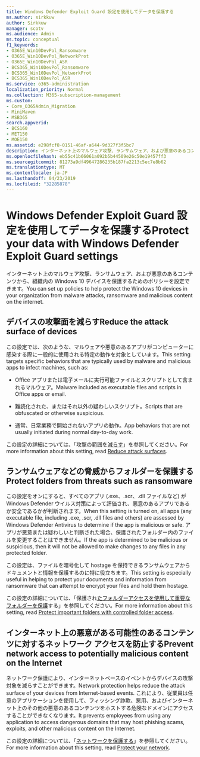 ```yaml
---
title: Windows Defender Exploit Guard 設定を使用してデータを保護する
ms.author: sirkkuw
author: Sirkkuw
manager: scotv
ms.audience: Admin
ms.topic: conceptual
f1_keywords:
- O365E_Win10DevPol_Ransomware
- O365E_Win10DevPol_NetworkProt
- O365E_Win10DevPol_ASR
- BCS365_Win10DevPol_Ransomware
- BCS365_Win10DevPol_NetworkProt
- BCS365_Win10DevPol_ASR
ms.service: o365-administration
localization_priority: Normal
ms.collection: M365-subscription-management
ms.custom:
- Core_O365Admin_Migration
- MiniMaven
- MSB365
search.appverid:
- BCS160
- MET150
- MOE150
ms.assetid: e298fcf8-0151-46af-a644-9d327f3f5bc7
description: インターネット上のマルウェア攻撃、ランサムウェア、および悪意のあるコンテンツから組織内の Windows 10 デバイスを保護する方法について説明します。
ms.openlocfilehash: eb55c41b66061a092b5b44509e26c50e19457ff3
ms.sourcegitcommit: 81273a9df49647286235b187fa2213c5ec7e8b62
ms.translationtype: MT
ms.contentlocale: ja-JP
ms.lasthandoff: 04/23/2019
ms.locfileid: "32285878"
---
```

# <a name="protect-your-data-with-windows-defender-exploit-guard-settings"></a><span data-ttu-id="135a3-103">Windows Defender Exploit Guard 設定を使用してデータを保護する</span><span class="sxs-lookup"><span data-stu-id="135a3-103">Protect your data with Windows Defender Exploit Guard settings</span></span>

<span data-ttu-id="135a3-104">インターネット上のマルウェア攻撃、ランサムウェア、および悪意のあるコンテンツから、組織内の Windows 10 デバイスを保護するためのポリシーを設定できます。</span><span class="sxs-lookup"><span data-stu-id="135a3-104">You can set up policies to help protect the Windows 10 devices in your organization from malware attacks, ransomware and malicious content on the internet.</span></span>
  
## <a name="reduce-the-attack-surface-of-devices"></a><span data-ttu-id="135a3-105">デバイスの攻撃面を減らす</span><span class="sxs-lookup"><span data-stu-id="135a3-105">Reduce the attack surface of devices</span></span>

<span data-ttu-id="135a3-106">この設定では、次のような、マルウェアや悪意のあるアプリがコンピューターに感染する際に一般的に使用される特定の動作を対象としています。</span><span class="sxs-lookup"><span data-stu-id="135a3-106">This setting targets specific behaviors that are typically used by malware and malicious apps to infect machines, such as:</span></span>
  
- <span data-ttu-id="135a3-107">Office アプリまたは電子メールに実行可能ファイルとスクリプトとして含まれるマルウェア。</span><span class="sxs-lookup"><span data-stu-id="135a3-107">Malware included as executable files and scripts in Office apps or email.</span></span>
    
- <span data-ttu-id="135a3-108">難読化された、またはそれ以外の疑わしいスクリプト。</span><span class="sxs-lookup"><span data-stu-id="135a3-108">Scripts that are obfuscated or otherwise suspicious.</span></span>
    
- <span data-ttu-id="135a3-109">通常、日常業務で開始されないアプリの動作。</span><span class="sxs-lookup"><span data-stu-id="135a3-109">App behaviors that are not usually initiated during normal day-to-day work.</span></span>
    
<span data-ttu-id="135a3-110">この設定の詳細については、「攻撃の範囲を[減らす](https://go.microsoft.com/fwlink/?linkid=870417)」を参照してください。</span><span class="sxs-lookup"><span data-stu-id="135a3-110">For more information about this setting, read [Reduce attack surfaces](https://go.microsoft.com/fwlink/?linkid=870417).</span></span>
  
## <a name="protect-folders-from-threats-such-as-ransomware"></a><span data-ttu-id="135a3-111">ランサムウェアなどの脅威からフォルダーを保護する</span><span class="sxs-lookup"><span data-stu-id="135a3-111">Protect folders from threats such as ransomware</span></span>

<span data-ttu-id="135a3-112">この設定をオンにすると、すべてのアプリ (.exe、.scr、.dll ファイルなど) が Windows Defender ウイルス対策によって評価され、悪意のあるアプリであるか安全であるかが判断されます。</span><span class="sxs-lookup"><span data-stu-id="135a3-112">When this setting is turned on, all apps (any executable file, including .exe, .scr, .dll files and others) are assessed by Windows Defender Antivirus to determine if the app is malicious or safe.</span></span> <span data-ttu-id="135a3-113">アプリが悪意または疑わしいと判断された場合、保護されたフォルダー内のファイルを変更することはできません。</span><span class="sxs-lookup"><span data-stu-id="135a3-113">If the app is determined to be malicious or suspicious, then it will not be allowed to make changes to any files in any protected folder.</span></span>
  
<span data-ttu-id="135a3-114">この設定は、ファイルを暗号化して hostage を保持できるランサムウェアからドキュメントと情報を保護するのに特に役立ちます。</span><span class="sxs-lookup"><span data-stu-id="135a3-114">This setting is especially useful in helping to protect your documents and information from ransomware that can attempt to encrypt your files and hold them hostage.</span></span>
  
<span data-ttu-id="135a3-115">この設定の詳細については、「保護され[たフォルダーアクセスを使用して重要なフォルダーを保護](https://go.microsoft.com/fwlink/?linkid=870418)する」を参照してください。</span><span class="sxs-lookup"><span data-stu-id="135a3-115">For more information about this setting, read [Protect important folders with controlled folder access](https://go.microsoft.com/fwlink/?linkid=870418).</span></span>
  
## <a name="prevent-network-access-to-potentially-malicious-content-on-the-internet"></a><span data-ttu-id="135a3-116">インターネット上の悪意がある可能性のあるコンテンツに対するネットワーク アクセスを防止する</span><span class="sxs-lookup"><span data-stu-id="135a3-116">Prevent network access to potentially malicious content on the Internet</span></span>

<span data-ttu-id="135a3-117">ネットワーク保護により、インターネットベースのイベントからデバイスの攻撃対象を減らすことができます。</span><span class="sxs-lookup"><span data-stu-id="135a3-117">Network protection helps reduce the attack surface of your devices from Internet-based events.</span></span> <span data-ttu-id="135a3-118">これにより、従業員は任意のアプリケーションを使用して、フィッシング詐欺、悪用、およびインターネット上のその他の悪意のあるコンテンツをホストする危険なドメインにアクセスすることができなくなります。</span><span class="sxs-lookup"><span data-stu-id="135a3-118">It prevents employees from using any application to access dangerous domains that may host phishing scams, exploits, and other malicious content on the Internet.</span></span>
  
<span data-ttu-id="135a3-119">この設定の詳細については、「[ネットワークを保護する](https://go.microsoft.com/fwlink/?linkid=870419)」を参照してください。</span><span class="sxs-lookup"><span data-stu-id="135a3-119">For more information about this setting, read [Protect your network](https://go.microsoft.com/fwlink/?linkid=870419).</span></span>
  

